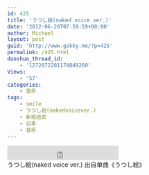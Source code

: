 ```yaml
---
id: 425
title: 'うつし絵(naked voice ver.)'
date: '2012-06-29T07:59:59+08:00'
author: Michael
layout: post
guid: 'http://www.gakky.me/?p=425'
permalink: /425.html
duoshuo_thread_id:
    - '1272072281174049260'
Views:
    - '57'
categories:
    - 音乐
tags:
    - smile
    - うつし絵(nakedvoicever.)
    - 新垣结衣
    - 日本
    - 音乐
---
```


<div class="audio_player"><iframe allowtransparency="true" frameborder="0" height="33" loading="lazy" scrolling="no" src="http://www.diandian.com/n/common/player?feedId=294d4510-c180-11e1-b8b5-782bcb32ff27" width="257"></iframe></div>うつし絵(naked voice ver.) 出自单曲《うつし絵》